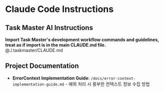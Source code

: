 # Claude Code Instructions

## Task Master AI Instructions
**Import Task Master's development workflow commands and guidelines, treat as if import is in the main CLAUDE.md file.**
@./.taskmaster/CLAUDE.md

## Project Documentation
- **ErrorContext Implementation Guide**: `/docs/error-context-implementation-guide.md` - 예외 처리 시 풍부한 컨텍스트 정보 수집 방법
